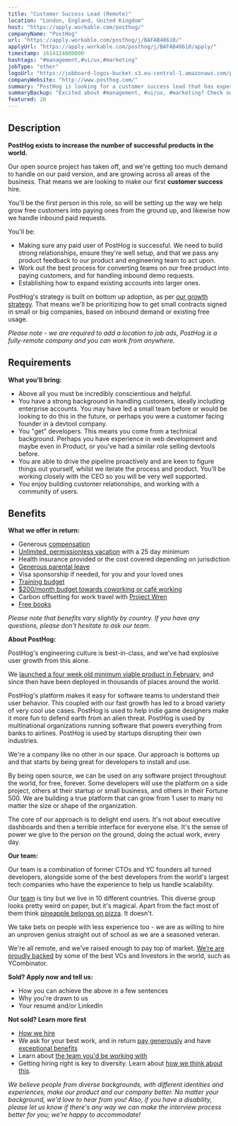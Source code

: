 ```yaml
---
title: "Customer Success Lead (Remote)"
location: "London, England, United Kingdom"
host: "https://apply.workable.com/posthog/"
companyName: "PostHog"
url: "https://apply.workable.com/posthog/j/BAFAB48610/"
applyUrl: "https://apply.workable.com/posthog/j/BAFAB48610/apply/"
timestamp: 1614124800000
hashtags: "#management,#ui/ux,#marketing"
jobType: "other"
logoUrl: "https://jobboard-logos-bucket.s3.eu-central-1.amazonaws.com/posthog"
companyWebsite: "http://www.posthog.com/"
summary: "PostHog is looking for a customer success lead that has experience in: experience in: #management, #ui/ux, #marketing."
summaryBackup: "Excited about #management, #ui/ux, #marketing? Check out this job post!"
featured: 20
---
```


## Description

**PostHog exists to increase the number of successful products in the world.**

Our open source project has taken off, and we're getting too much demand to handle on our paid version, and are growing across all areas of the business. That means we are looking to make our first **customer success** hire.

You'll be the first person in this role, so will be setting up the way we help grow free customers into paying ones from the ground up, and likewise how we handle inbound paid requests.

You'll be:

*   Making sure any paid user of PostHog is successful. We need to build strong relationships, ensure they're well setup, and that we pass any product feedback to our product and engineering team to act upon.
*   Work out the best process for converting teams on our free product into paying customers, and for handling inbound demo requests.
*   Establishing how to expand existing accounts into larger ones.

PostHog's strategy is built on bottom up adoption, as per [our growth strategy](https://posthog.com/handbook/growth/strategy). That means we'll be prioritizing how to get small contracts signed in small or big companies, based on inbound demand or existing free usage.

_Please note - we are required to add a location to job ads, PostHog is a fully-remote company and you can work from anywhere._

## Requirements

**What you'll bring:**

*   Above all you must be incredibly conscientious and helpful.
*   You have a strong background in handling customers, ideally including enterprise accounts. You may have led a small team before or would be looking to do this in the future, or perhaps you were a customer facing founder in a devtool company.
*   You "get" developers. This means you come from a technical background. Perhaps you have experience in web development and maybe even in Product, or you've had a similar role selling devtools before.
*   You are able to drive the pipeline proactively and are keen to figure things out yourself, whilst we iterate the process and product. You'll be working closely with the CEO so you will be very well supported.
*   You enjoy building customer relationships, and working with a community of users.

## Benefits

**What we offer in return:**

*   Generous [compensation](https://posthog.com/handbook/people/compensation)
*   [Unlimited, permissionless vacation](https://posthog.com/handbook/people/time-off) with a 25 day minimum
*   Health insurance provided or the cost covered depending on jurisdiction
*   [Generous parental leave](https://posthog.com/handbook/people/time-off)
*   Visa sponsorship if needed, for you and your loved ones
*   [Training budget](https://posthog.com/handbook/people/training)
*   [$200/month budget towards coworking or café working](https://posthog.com/handbook/people/spending-money)
*   Carbon offsetting for work travel with [Project Wren](https://www.wren.co/)
*   [Free books](https://posthog.com/handbook/people/training#books)

_Please note that benefits vary slightly by country. If you have any questions, please don't hesitate to ask our team._

**About PostHog:**

[](https://posthog.com/careers/marketer#about-posthog)

PostHog's engineering culture is best-in-class, and we've had explosive user growth from this alone.

We [launched a four week old minimum viable product in February](https://posthog.com/handbook/company/story), and since then have been deployed in thousands of places around the world.

PostHog's platform makes it easy for software teams to understand their user behavior. This coupled with our fast growth has led to a broad variety of very cool use cases. PostHog is used to help indie game designers make it more fun to defend earth from an alien threat. PostHog is used by multinational organizations running software that powers everything from banks to airlines. PostHog is used by startups disrupting their own industries.

We're a company like no other in our space. Our approach is bottoms up and that starts by being great for developers to install and use.

By being open source, we can be used on any software project throughout the world, for free, forever. Some developers will use the platform on a side project, others at their startup or small business, and others in their Fortune 500. We are building a true platform that can grow from 1 user to many no matter the size or shape of the organization.

The core of our approach is to delight end users. It's not about executive dashboards and then a terrible interface for everyone else. It's the sense of power we give to the person on the ground, doing the actual work, every day.

**Our team:**

[](https://posthog.com/careers/marketer#our-team)

Our team is a combination of former CTOs and YC founders all turned developers, alongside some of the best developers from the world's largest tech companies who have the experience to help us handle scalability.

Our [team](https://posthog.com/handbook/company/team) is tiny but we live in 10 different countries. This diverse group looks pretty weird on paper, but it's magical. Apart from the fact most of them think [pineapple belongs on pizza](https://twitter.com/PostHogHQ/status/1319583079648923648). It doesn't.

We take bets on people with less experience too - we are as willing to hire an unproven genius straight out of school as we are a seasoned veteran.

We're all remote, and we've raised enough to pay top of market. [We’re are proudly backed](https://posthog.com/handbook/strategy/investors) by some of the best VCs and Investors in the world, such as YCombinator.

**Sold? Apply now and tell us:**

*   How you can achieve the above in a few sentences
*   Why you're drawn to us
*   Your resumé and/or LinkedIn

[](https://posthog.com/careers/marketer#not-sold-learn-more-first)

**Not sold? Learn more first**

*   [How we hire](https://posthog.com/careers#the-process)
*   We ask for your best work, and in return [pay generously](https://posthog.com/handbook/people/compensation) and have [exceptional benefits](https://posthog.com/careers/#benefits)
*   Learn about [the team you'd be working with](https://posthog.com/handbook/company/team)
*   Getting hiring right is key to diversity. Learn about [how we think about this](https://posthog.com/handbook/company/diversity).

_We believe people from diverse backgrounds, with different identities and experiences, make our product and our company better. No matter your background, we'd love to hear from you! Also, if you have a disability, please let us know if there's any way we can make the interview process better for you; we're happy to accommodate!_
